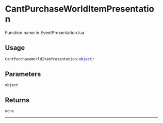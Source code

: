 # CantPurchaseWorldItemPresentation
Function name in EventPresentation.lua
## Usage
```lua
CantPurchaseWorldItemPresentation(object)
```
## Parameters
`object`
## Returns
`none`

---